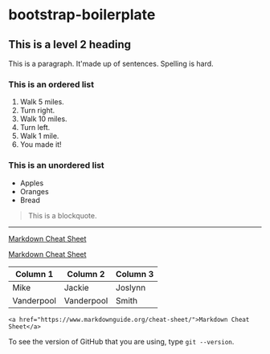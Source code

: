 # bootstrap-boilerplate

## This is a level 2 heading

This is a paragraph. It'made up of sentences. Spelling is hard.

### This is an ordered list

1. Walk 5 miles.
2. Turn right.
3. Walk 10 miles.
4. Turn left.
5. Walk 1 mile.
6. You made it!

### This is an unordered list

* Apples
* Oranges
* Bread

> This is a blockquote.

---

[Markdown Cheat Sheet](https://www.markdownguide.org/cheat-sheet/)

<a href="https://www.markdownguide.org/cheat-sheet/">Markdown Cheat Sheet</a>

|Column 1|Column 2|Column 3|
|---|---|---|
|Mike|Jackie|Joslynn|
|Vanderpool|Vanderpool|Smith|

```
<a href="https://www.markdownguide.org/cheat-sheet/">Markdown Cheat Sheet</a>
```

To see the version of GitHub that you are using, type `git --version`.
